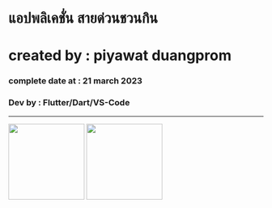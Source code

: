 # แอปพลิเคชั่น สายด่วนชวนกิน

# created by : piyawat duangprom

### complete date at : 21 march 2023

### Dev by : Flutter/Dart/VS-Code

***

<img src="https://user-images.githubusercontent.com/127838745/226535962-3ba9cd75-8b11-4da5-a36a-1737b24505b2.png" width="150">

<img src="https://user-images.githubusercontent.com/127838745/226536024-f8c8f145-ec8d-48bd-b7e9-a3c01fd51abc.png" width="150">

